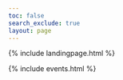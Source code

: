 ```yaml
---
toc: false
search_exclude: true
layout: page
---
```


{% include landingpage.html %}

{% include events.html %}
